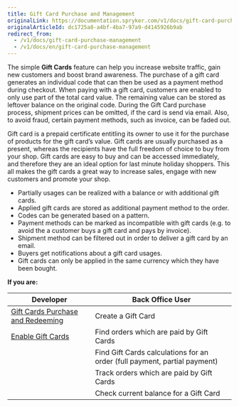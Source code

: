 ```yaml
---
title: Gift Card Purchase and Management
originalLink: https://documentation.spryker.com/v1/docs/gift-card-purchase-management
originalArticleId: dc1725a8-a4bf-4ba7-97a9-d4145926b9ab
redirect_from:
  - /v1/docs/gift-card-purchase-management
  - /v1/docs/en/gift-card-purchase-management
---
```


The simple **Gift Cards** feature can help you increase website traffic, gain new customers and boost brand awareness. The purchase of a gift card generates an individual code that can then be used as a payment method during checkout. When paying with a gift card, customers are enabled to only use part of the total card value. The remaining value can be stored as leftover balance on the original code. During the Gift Card purchase process, shipment prices can be omitted, if the card is send via email. Also, to avoid fraud, certain payment methods, such as invoice, can be faded out.

Gift card is a prepaid certificate entitling its owner to use it for the purchase of products for the gift card’s value. Gift cards are usually purchased as a present, whereas the recipients have the full freedom of choice to buy from your shop. Gift cards are easy to buy and can be accessed immediately, and therefore they are an ideal option for last minute holiday shoppers. This all makes the gift cards a great way to increase sales, engage with new customers and promote your shop.

* Partially usages can be realized with a balance or with additional gift cards.
* Applied gift cards are stored as additional payment method to the order.
* Codes can be generated based on a pattern.
* Payment methods can be marked as incompatible with gift cards (e.g. to avoid the a customer buys a gift card and pays by invoice).
* Shipment method can be filtered out in order to deliver a gift card by an email.
* Buyers get notifications about a gift card usages.
* Gift cards can only be applied in the same currency which they have been bought.

**If you are:**

| Developer | Back Office User |
| --- | --- |
| [Gift Cards Purchase and Redeeming](/docs/scos/dev/features/201811.0/gift-cards/gift-card-purchase-and-management/gift-cards-purchase-and-redeeming.html) | Create a Gift Card |
| [Enable Gift Cards](/docs/scos/dev/migration-and-integration/201811.0/feature-integration-guides/enabling-gift-cards.html) | Find orders which are paid by Gift Cards |
|  |Find Gift Cards calculations for an order (full payment, partial payment)|
||Track orders which are paid by Gift Cards|
||Check current balance for a Gift Card |
